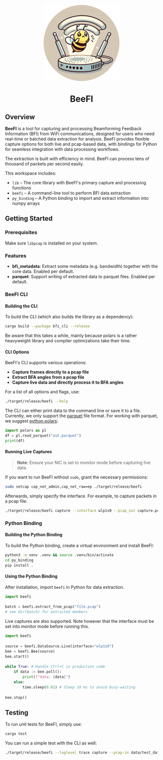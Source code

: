 <div align="center">
  <img src="assets/logo.png" alt="Project Logo" width="250">

# BeeFI
</div>

## Overview

**BeeFI** is a tool for capturing and processing Beamforming Feedback Information (BFI)
from WiFi communications, designed for users who need real-time or batched data extraction
for analysis. BeeFI provides flexible capture options for both live and pcap-based data,
with bindings for Python for seamless integration with data processing workflows.

The extraction is built with efficiency in mind. BeeFI can process tens of thousand of
packets per second easily.

This workspace includes:

- `lib` – The core library with BeeFI's primary capture and processing functions  
- `beefi` – A command-line tool to perform BFI data extraction  
- `py_binding` – A Python binding to import and extract information into numpy arrays  

## Getting Started

### Prerequisites

Make sure `libpcap` is installed on your system.

### Features

- **bfi_metadata**: Extract some metadata (e.g. bandwidth) together with the core data.
  Enabled per default.
- **parquet**: Support writing of extracted data to parquet files.
  Enabled per default.

### BeeFI CLI

#### Building the CLI

To build the CLI (which also builds the library as a dependency):

```bash
cargo build --package bfi_cli --release
```

Be aware that this takes a while, mainly because polars is a rather
heavyweight library and compiler optimizations take their time.

#### CLI Options

BeeFI's CLI supports various operations:

- **Capture frames directly to a pcap file**  
- **Extract BFA angles from a pcap file**  
- **Capture live data and directly process it to BFA angles**  

For a list of all options and flags, use:

```bash
./target/release/beefi --help
```

The CLI can either print data to the command line or save it to a file.
Currently, we only support the [parquet](https://parquet.apache.org/) file format.
For working with parquet, we suggest [python polars](https://pola.rs/):

```python
import polars as pl
df = pl.read_parquet("out.parquet")
print(df)
```

#### Running Live Captures

> **Note**: Ensure your NIC is set to monitor mode before capturing live data.

If you want to run BeeFI without `sudo`, grant the necessary permissions:

```bash
sudo setcap cap_net_admin,cap_net_raw=ep ./target/release/beefi
```

Afterwards, simply specify the interface. For example, to capture packets in a
pcap file:

```bash
./target/release/beefi capture --interface wlp1s0 --pcap_out capture.pcap
```

### Python Binding

#### Building the Python Binding

To build the Python binding, create a virtual environment and install BeeFI:

```bash
python3 -m venv .venv && source .venv/bin/activate
cd py_binding
pip install .
```

#### Using the Python Binding

After installation, import `beefi` in Python for data extraction.

```python
import beefi

batch = beefi.extract_from_pcap("file.pcap")
# see dir(batch) for extracted members
```

Live captures are also supported. Note however that the interface must
be set into monitor mode before running this.

```python
import beefi

source = beefi.DataSource.Live(interface="wlp1s0")
bee = beefi.Bee(source)
bee.start()

while True: # Handle Ctrl+C in production code
    if data := bee.poll():
        print(f"data: {data}")
    else:
        time.sleep(0.01) # Sleep 10 ms to avoid busy-waiting

bee.stop()
```

## Testing

To run unit tests for BeeFI, simply use:

```bash
cargo test
```

You can run a simple test with the CLI as well:

```bash
./target/release/beefi --loglevel trace capture --pcap-in data/test_data/bfi.pcap --print
```
